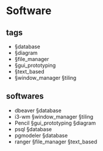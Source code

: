 # Software

## tags

* §database
* §diagram
* §file_manager
* §gui_prototyping
* §text_based
* §window_manager §tiling

## softwares

* dbeaver §database
* i3-wm §window_manager §tiling
* Pencil §gui_prototyping §diagram
* psql §database
* pgmodeler §database
* ranger §file_manager §text_based
